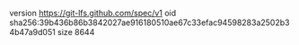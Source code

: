 version https://git-lfs.github.com/spec/v1
oid sha256:39b436b86b3842027ae916180510ae67c33efac94598283a2502b34b47a9d051
size 8644
